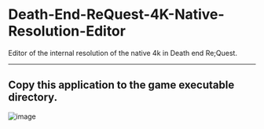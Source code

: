 # Death-End-ReQuest-4K-Native-Resolution-Editor
Editor of the internal resolution of the native 4k in Death end Re;Quest.

----------------
Copy this application to the game executable directory.
--------------------
![image](https://user-images.githubusercontent.com/17991404/109424710-814fb400-79c3-11eb-96d3-ea2578ed5af1.png)
